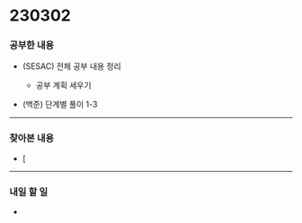 # 230302

### 공부한 내용

- (SESAC) 전체 공부 내용 정리

  - 공부 계획 세우기

- (백준) 단계별 풀이 1-3

---

### 찾아본 내용

- [

---

### 내일 할 일

-
